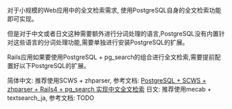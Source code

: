 对于小规模的Web应用中的全文检索需求, 使用PostgreSQL自身的全文检索功能即可实现。

但是对于中文或者日文这种需要额外进行分词处理的语言,PostgreSQL没有内置针对这些语言的分词处理功能,需要单独进行安装PostgreSQL的扩展。

Rails应用如果要使用PostgreSQL + pg_search的组合进行全文检索,需要提前配置好以下PostgreSQL的扩展。

简体中文: 推荐使用SCWS + zhparser, 参考文档: [PostgreSQL + SCWS + zhparser + Rails4 + pg_search 实现中文全文检索](http://www.racksam.com/2016/05/03/chinese-full-text-searching-with-postgresql-zhparser-and-rails/#more)
日文: 推荐使用mecab + textsearch_ja, 参考文档: TODO

